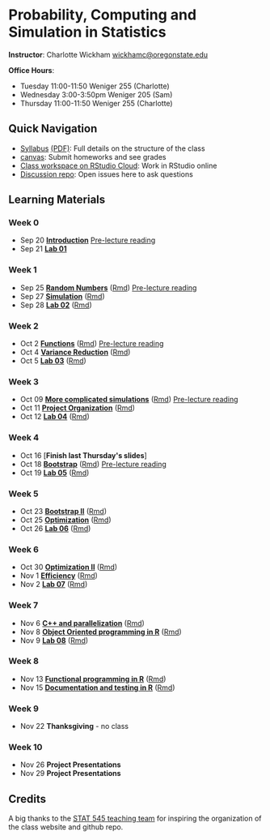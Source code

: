 # Probability, Computing and Simulation in Statistics 

**Instructor**: Charlotte Wickham [wickhamc@oregonstate.edu](mailto:wickhamc@oregonstate.edu)

**Office Hours**: 

* Tuesday  11:00-11:50 Weniger 255 (Charlotte)
* Wednesday 3:00-3:50pm Weniger 205 (Sam)
* Thursday 11:00-11:50 Weniger 255 (Charlotte)

## Quick Navigation

* [Syllabus](syllabus.html) [(PDF)](syllabus.pdf): Full details on the structure of the class 
* [canvas](https://oregonstate.instructure.com/courses/1689180): Submit homeworks and see grades
* [Class workspace on RStudio Cloud](https://rstudio.cloud/spaces/4116/projects): Work in RStudio online 
* [Discussion repo](https://github.com/ST541-Fall2018/Discussion/issues): Open issues here to ask questions

## Learning Materials

### Week 0  
*  Sep 20  [**Introduction**](notes/01-introduction.html) [Pre-lecture reading](readings.html#week-0)
*  Sep 21  [**Lab 01**](notes/lab-01.html) 

### Week 1  
* Sep 25 [**Random Numbers**](notes/02-random-numbers.html) ([Rmd](notes/02-random-numbers.Rmd)) [Pre-lecture reading](readings.html#week-1)
* Sep 27 [**Simulation**](notes/03-simulation.html) ([Rmd](notes/03-simulation.Rmd)) 
* Sep 28 [**Lab 02**](notes/lab-02.html) ([Rmd](notes/lab-02.Rmd)) 

### Week 2

* Oct 2 [**Functions**](notes/04-functions-sim-size.html) ([Rmd](notes/04-functions-sim-size.Rmd))  [Pre-lecture reading](readings.html#week-2)
* Oct 4 [**Variance Reduction**](notes/05-variance-reduction.html) ([Rmd](notes/05-variance-reduction.Rmd))  
* Oct 5 [**Lab 03**](notes/lab-03.html) ([Rmd](notes/lab-03.Rmd)) 

### Week 3

* Oct 09 [**More complicated simulations**](notes/06-more-complicated-sims.html) ([Rmd](notes/06-more-complicated-sims.Rmd)) [Pre-lecture reading](readings.html#week-3)
* Oct 11 [**Project Organization**](notes/07-project-organization.html) ([Rmd](notes/07-project-organization.Rmd)) 
* Oct 12 [**Lab 04**](notes/lab-04.html) ([Rmd](notes/lab-04.Rmd)) 

### Week 4

* Oct 16 [**Finish last Thursday's slides**]
* Oct 18 [**Bootstrap**](notes/08-bootstrap.html) ([Rmd](notes/08-bootstrap.Rmd))  [Pre-lecture reading](readings.html#week-4)
* Oct 19 [**Lab 05**](notes/lab-05.html) ([Rmd](notes/lab-05.Rmd)) 

### Week 5

* Oct 23 [**Bootstrap II**](notes/09-bootstrap-ii.html) ([Rmd](notes/09-bootstrap-ii.Rmd))
* Oct 25 [**Optimization**](notes/10-optimization.html) ([Rmd](notes/10-optimization.Rmd))
* Oct 26 [**Lab 06**](notes/lab-06.html) ([Rmd](notes/lab-06.Rmd)) 

### Week 6

* Oct 30 [**Optimization II**](notes/11-optimization-ii.html) ([Rmd](notes/11-optimization-ii.Rmd))
* Nov 1 [**Efficiency**](notes/12-efficient-r-code.html) ([Rmd](notes/12-efficient-r-code.Rmd))
* Nov 2 [**Lab 07**](notes/lab-07.html) ([Rmd](notes/lab-07.Rmd)) 

### Week 7

* Nov 6 [**C++ and parallelization**](notes/13-cpp-parallel.html) ([Rmd](notes/13-cpp-parallel.Rmd))
* Nov 8 [**Object Oriented programming in R**](notes/14-s3.html) ([Rmd](notes/14-s3.Rmd))
* Nov 9 [**Lab 08**](notes/lab-08.html) ([Rmd](notes/lab-08.Rmd)) 

### Week 8

* Nov 13 [**Functional programming in R**](notes/15-fp.html) ([Rmd](notes/15-fp.Rmd))
* Nov 15 [**Documentation and testing in R**](notes/16-doc-test.html) ([Rmd](16-doc-test.Rmd))

### Week 9

* Nov 22 **Thanksgiving** - no class

### Week 10

* Nov 26 **Project Presentations**
* Nov 29 **Project Presentations**

## Credits

A big thanks to the [STAT 545 teaching team](https://github.com/STAT545-UBC) for inspiring the organization of the class website and github repo.